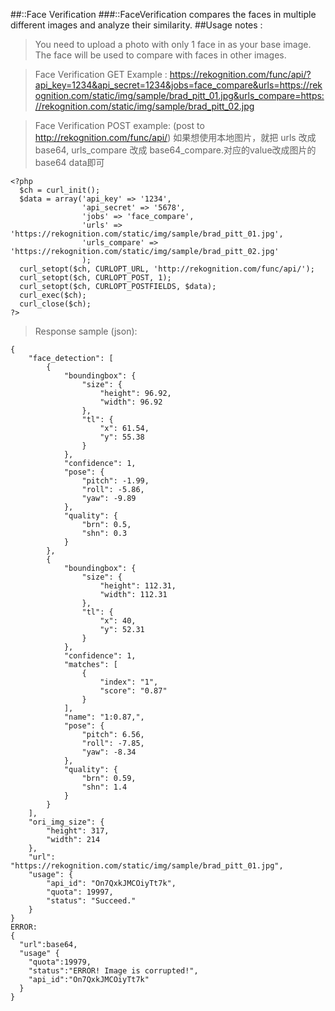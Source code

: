 ##::Face Verification
###::FaceVerification compares the faces in multiple different images and analyze their similarity.
##Usage notes :
> You need to upload a photo with only 1 face in as your base image. The face will be used to compare with faces in other images.

> Face Verification GET Example :
https://rekognition.com/func/api/?api_key=1234&api_secret=1234&jobs=face_compare&urls=https://rekognition.com/static/img/sample/brad_pitt_01.jpg&urls_compare=https://rekognition.com/static/img/sample/brad_pitt_02.jpg

> Face Verification POST example: (post to http://rekognition.com/func/api/)
如果想使用本地图片，就把 urls 改成 base64, urls_compare 改成 base64_compare.对应的value改成图片的base64 data即可

```
<?php
  $ch = curl_init();
  $data = array('api_key' => '1234', 
                'api_secret' => '5678', 
                'jobs' => 'face_compare',
                'urls' => 'https://rekognition.com/static/img/sample/brad_pitt_01.jpg',
                'urls_compare' => 'https://rekognition.com/static/img/sample/brad_pitt_02.jpg'
                );
  curl_setopt($ch, CURLOPT_URL, 'http://rekognition.com/func/api/');
  curl_setopt($ch, CURLOPT_POST, 1);
  curl_setopt($ch, CURLOPT_POSTFIELDS, $data);
  curl_exec($ch);
  curl_close($ch);
?>
```
> Response sample (json):

```
{
    "face_detection": [
        {
            "boundingbox": {
                "size": {
                    "height": 96.92,
                    "width": 96.92
                },
                "tl": {
                    "x": 61.54,
                    "y": 55.38
                }
            },
            "confidence": 1,
            "pose": {
                "pitch": -1.99,
                "roll": -5.86,
                "yaw": -9.89
            },
            "quality": {
                "brn": 0.5,
                "shn": 0.3
            }
        },
        {
            "boundingbox": {
                "size": {
                    "height": 112.31,
                    "width": 112.31
                },
                "tl": {
                    "x": 40,
                    "y": 52.31
                }
            },
            "confidence": 1,
            "matches": [
                {
                    "index": "1",
                    "score": "0.87"
                }
            ],
            "name": "1:0.87,",
            "pose": {
                "pitch": 6.56,
                "roll": -7.85,
                "yaw": -8.34
            },
            "quality": {
                "brn": 0.59,
                "shn": 1.4
            }
        }
    ],
    "ori_img_size": {
        "height": 317,
        "width": 214
    },
    "url": "https://rekognition.com/static/img/sample/brad_pitt_01.jpg",
    "usage": {
        "api_id": "On7QxkJMCOiyTt7k",
        "quota": 19997,
        "status": "Succeed."
    }
}
ERROR:
{
  "url":base64,
  "usage" {
    "quota":19979,
    "status":"ERROR! Image is corrupted!",
    "api_id":"On7QxkJMCOiyTt7k"
  }
}
```